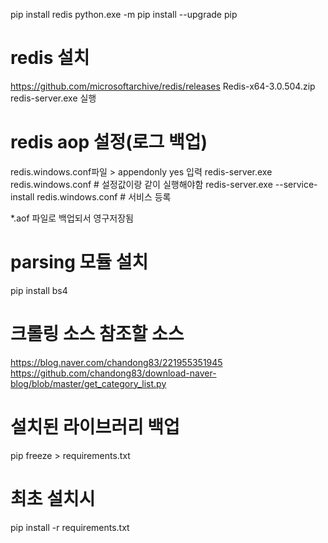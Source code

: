 pip install redis
python.exe -m pip install --upgrade pip

# redis 설치
https://github.com/microsoftarchive/redis/releases
Redis-x64-3.0.504.zip
redis-server.exe 실행
# redis aop 설정(로그 백업)
redis.windows.conf파일 > appendonly yes 입력
redis-server.exe redis.windows.conf # 설정값이랑 같이 실행해야함
redis-server.exe --service-install redis.windows.conf # 서비스 등록

*.aof 파일로 백업되서 영구저장됨

# parsing 모듈 설치
pip install bs4


# 크롤링 소스 참조할 소스
https://blog.naver.com/chandong83/221955351945
https://github.com/chandong83/download-naver-blog/blob/master/get_category_list.py

# 설치된 라이브러리 백업
pip freeze > requirements.txt
# 최초 설치시
pip install -r requirements.txt




